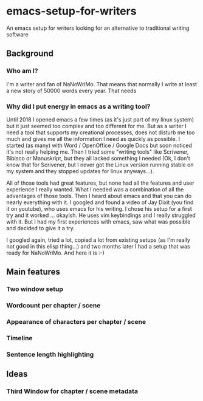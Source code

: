 # emacs-setup-for-writers
An emacs setup for writers looking for an alternative to traditional writing software

## Background
### Who am I?
I'm a writer and fan of NaNoWriMo. That means that normally I write at least a new story of 50000 words every year. That needs 
### Why did I put energy in emacs as a writing tool?
Until 2018 I opened emacs a few times (as it's just part of my linux system) but it just seemed too complex and too different for me. But as a writer I need a tool that supports my creational processes, does not disturb me too much and gives me all the information I need as quickly as possible. I started (as many) with Word / OpenOffice / Google Docs but soon noticed it's not really helping me. Then I tried some "writing tools" like Scrivener, Bibisco or Manuskript, but they all lacked something I needed (Ok, I don't know that for Scrivener, but I never got the Linux version running stable on my system and they stopped updates for linux anyways...).

All of those tools had great features, but none had all the features and user experience I really wanted. What I needed was a combination of all the advantages of those tools. Then I heard about emacs and that you can do nearly everything with it. I googled and found a video of Jay Dixit (you find it on youtube), who uses emacs for his writing. I chose his setup for a first try and it worked ... okayish. He uses vim keybindings and I really struggled with it. But I had my first experiences with emacs, saw what was possible and decided to give it a try. 

I googled again, tried a lot, copied a lot from existing setups (as I'm really not good in this elisp thing...) and two months later I had a setup that was ready for NaNoWriMo. And here it is :-)
## Main features
### Two window setup
### Wordcount per chapter / scene
### Appearance of characters per chapter / scene
### Timeline
### Sentence length highlighting
## Ideas
### Third Window for chapter / scene metadata 
